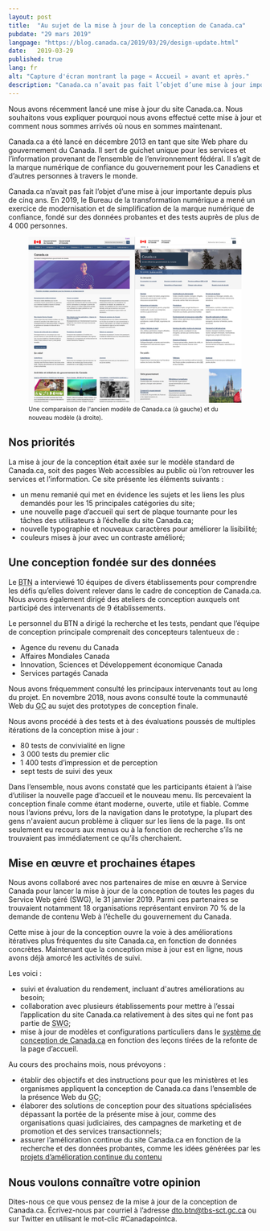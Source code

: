 ```yaml
---
layout: post
title:  "Au sujet de la mise à jour de la conception de Canada.ca"
pubdate: "29 mars 2019"
langpage: "https://blog.canada.ca/2019/03/29/design-update.html"
date:   2019-03-29
published: true
lang: fr
alt: "Capture d'écran montrant la page « Accueil » avant et après."
description: "Canada.ca n’avait pas fait l’objet d’une mise à jour importante depuis plus de cinq ans. En 2019, le Bureau de la transformation numérique a mené un exercice de modernisation et de simplification de la marque numérique de confiance, fondé sur des données probantes et des tests auprès de plus de 4 000 personnes."
---
```

Nous avons récemment lancé une mise à jour du site Canada.ca. Nous souhaitons vous expliquer pourquoi nous avons effectué cette mise à jour et comment nous sommes arrivés où nous en sommes maintenant.

Canada.ca a été lancé en décembre 2013 en tant que site Web phare du gouvernement du Canada. Il sert de guichet unique pour les services et l’information provenant de l’ensemble de l’environnement fédéral. Il s’agit de la marque numérique de confiance du gouvernement pour les Canadiens et d’autres personnes à travers le monde.

Canada.ca n’avait pas fait l’objet d’une mise à jour importante depuis plus de cinq ans. En 2019, le Bureau de la transformation numérique a mené un exercice de modernisation et de simplification de la marque numérique de confiance, fondé sur des données probantes et des tests auprès de plus de 4 000 personnes.

<figure>
<img class="img-responsive border" alt="Image avant et après de la page d'accueil de Canada.ca"
src="/images/mise-a-jour-conception/avant-apres-conception.jpg"/>

<figcaption><small>Une comparaison de l'ancien modèle de Canada.ca (à gauche) et du nouveau modèle (à droite).</small></figcaption>

</figure>

## Nos priorités ##

La mise à jour de la conception était axée sur le modèle standard de Canada.ca, soit des pages Web accessibles au public où l’on retrouver les services et l’information. Ce site présente les éléments suivants :

* un menu remanié qui met en évidence les sujets et les liens les plus demandés pour les 15 principales catégories du site;
* une nouvelle page d’accueil qui sert de plaque tournante pour les tâches des utilisateurs à l’échelle du site Canada.ca;
* nouvelle typographie et nouveaux caractères pour améliorer la lisibilité;
* couleurs mises à jour avec un contraste amélioré;

## Une conception fondée sur des données ##

Le <abbr title="Bureau de la transformation numérique">BTN</abbr> a interviewé 10 équipes de divers établissements pour comprendre les défis qu’elles doivent relever dans le cadre de conception de Canada.ca. Nous avons également dirigé des ateliers de conception auxquels ont participé des intervenants de 9 établissements.


Le personnel du BTN a dirigé la recherche et les tests, pendant que l’équipe de conception principale comprenait des concepteurs talentueux de :

* Agence du revenu du Canada
* Affaires Mondiales Canada
* Innovation, Sciences et Développement économique Canada
* Services partagés Canada

Nous avons fréquemment consulté les principaux intervenants tout au long du projet. En novembre 2018, nous avons consulté toute la communauté Web du <abbr title="gouvernement du Canada">GC</abbr> au sujet des prototypes de conception finale.

Nous avons procédé à des tests et à des évaluations poussés de multiples itérations de la conception mise à jour :

* 80 tests de convivialité en ligne
* 3 000 tests du premier clic
* 1 400 tests d’impression et de perception
* sept tests de suivi des yeux

Dans l’ensemble, nous avons constaté que les participants étaient à l’aise d’utiliser la nouvelle page d’accueil et le nouveau menu. Ils percevaient la conception finale comme étant moderne, ouverte, utile et fiable. Comme nous l’avions prévu, lors de la navigation dans le prototype, la plupart des gens n'avaient aucun problème à cliquer sur les liens de la page. Ils ont seulement eu recours aux menus ou à la fonction de recherche s’ils ne trouvaient pas immédiatement ce qu’ils cherchaient.

## Mise en œuvre et prochaines étapes ##

Nous avons collaboré avec nos partenaires de mise en œuvre à Service Canada pour lancer la mise à jour de la conception de toutes les pages du Service Web géré (SWG), le 31 janvier 2019. Parmi ces partenaires se trouvaient notamment 18 organisations représentant environ 70 % de la demande de contenu Web à l’échelle du gouvernement du Canada.

Cette mise à jour de la conception ouvre la voie à des améliorations itératives plus fréquentes du site Canada.ca, en fonction de données concrètes. Maintenant que la conception mise à jour est en ligne, nous avons déjà amorcé les activités de suivi.

Les voici :

* suivi et évaluation du rendement, incluant d'autres améliorations au besoin;
* collaboration avec plusieurs établissements pour mettre à l’essai l’application du site Canada.ca relativement à des sites qui ne font pas partie de <abbr title="Service Web géré">SWG</abbr>;
* mise à jour de modèles et configurations particuliers dans le <a href="https://www.canada.ca/fr/gouvernement/a-propos/systeme-conception.html">système de conception de Canada.ca</a> en fonction des leçons tirées de la refonte de la page d’accueil.

Au cours des prochains mois, nous prévoyons :

* établir des objectifs et des instructions pour que les ministères et les organismes appliquent la conception de Canada.ca dans l’ensemble de la présence Web du <abbr title="gouvernement du Canada">GC</abbr>;
* élaborer des solutions de conception pour des situations spécialisées dépassant la portée de la présente mise à jour, comme des organisations quasi judiciaires, des campagnes de marketing et de promotion et des services transactionnels;
* assurer l’amélioration continue du site Canada.ca en fonction de la recherche et des données probantes, comme les idées générées par les <a href="https://blog.canada.ca/pages/project-overview.html">projets d’amélioration continue du contenu</a>


## Nous voulons connaître votre opinion ##
Dites-nous ce que vous pensez de la mise à jour de la conception de Canada.ca. Écrivez-nous par courriel à l’adresse [dto.btn@tbs-sct.gc.ca](mailto:dto.btn@tbs-sct.gc.ca) ou sur Twitter en utilisant le mot-clic #Canadapointca.

